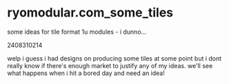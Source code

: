 # ryomodular.com_some_tiles
 some ideas for tile format 1u modules - i dunno...

2408310214

welp i guess i had designs on producing some tiles at some point but i dont really know if there's enough market to justify any  of my ideas. we'll see what happens when i hit a bored day and need an idea!